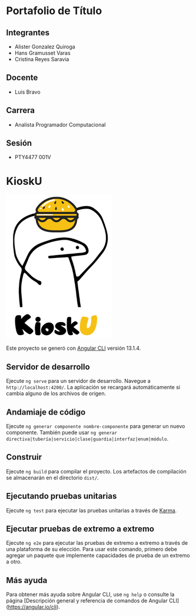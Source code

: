 # Portafolio de Título

## Integrantes
- Alister Gonzalez Quiroga
- Hans Gramusset Varas
- Cristina Reyes Saravia

## Docente
- Luis Bravo

## Carrera
- Analista Programador Computacional

## Sesión
- PTY4477 001V

#
# KioskU
![logo](logo.png)

Este proyecto se generó con [Angular CLI](https://github.com/angular/angular-cli) versión 13.1.4.

## Servidor de desarrollo

Ejecute `ng serve` para un servidor de desarrollo. Navegue a `http://localhost:4200/`. La aplicación se recargará automáticamente si cambia alguno de los archivos de origen.

## Andamiaje de código

Ejecute `ng generar componente nombre-componente` para generar un nuevo componente. También puede usar `ng generar directiva|tubería|servicio|clase|guardia|interfaz|enum|módulo`.

## Construir

Ejecute `ng build` para compilar el proyecto. Los artefactos de compilación se almacenarán en el directorio `dist/`.

## Ejecutando pruebas unitarias

Ejecute `ng test` para ejecutar las pruebas unitarias a través de [Karma](https://karma-runner.github.io).

## Ejecutar pruebas de extremo a extremo

Ejecute `ng e2e` para ejecutar las pruebas de extremo a extremo a través de una plataforma de su elección. Para usar este comando, primero debe agregar un paquete que implemente capacidades de prueba de un extremo a otro.

## Más ayuda

Para obtener más ayuda sobre Angular CLI, use `ng help` o consulte la página [Descripción general y referencia de comandos de Angular CLI] (https://angular.io/cli).
